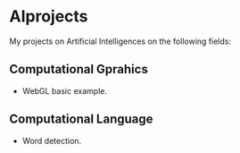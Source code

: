 # AIprojects
My projects on Artificial Intelligences on the following fields:

## Computational Gprahics
- WebGL basic example.

## Computational Language
- Word detection.
